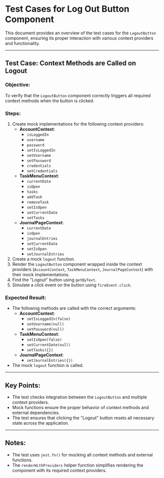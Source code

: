 # Test Cases for Log Out Button Component

This document provides an overview of the test cases for the `LogoutButton` component, ensuring its proper interaction with various context providers and functionality.

---

## **Test Case: Context Methods are Called on Logout**

### **Objective:**
To verify that the `LogoutButton` component correctly triggers all required context methods when the button is clicked.

### **Steps:**
1. Create mock implementations for the following context providers:
   - **AccountContext**:
     - `isLoggedIn`
     - `username`
     - `password`
     - `setIsLoggedIn`
     - `setUsername`
     - `setPassword`
     - `credentials`
     - `setCredentials`
   - **TaskMenuContext**:
     - `currentDate`
     - `isOpen`
     - `tasks`
     - `addTask`
     - `removeTask`
     - `setIsOpen`
     - `setCurrentDate`
     - `setTasks`
   - **JournalPageContext**:
     - `currentDate`
     - `isOpen`
     - `journalEntries`
     - `setCurrentDate`
     - `setIsOpen`
     - `setJournalEntries`
2. Create a mock `logout` function.
3. Render the `LogoutButton` component wrapped inside the context providers (`AccountContext`, `TaskMenuContext`, `JournalPageContext`) with their mock implementations.
4. Find the "Logout" button using `getByText`.
5. Simulate a click event on the button using `fireEvent.click`.

### **Expected Result:**
- The following methods are called with the correct arguments:
  - **AccountContext**:
    - `setIsLoggedIn(false)`
    - `setUsername(null)`
    - `setPassword(null)`
  - **TaskMenuContext**:
    - `setIsOpen(false)`
    - `setCurrentDate(null)`
    - `setTasks({})`
  - **JournalPageContext**:
    - `setJournalEntries({})`
- The mock `logout` function is called.

---

## **Key Points:**
- The test checks integration between the `LogoutButton` and multiple context providers.
- Mock functions ensure the proper behavior of context methods and external dependencies.
- The test ensures that clicking the "Logout" button resets all necessary state across the application.

---

## **Notes:**
- The test uses `jest.fn()` for mocking all context methods and external functions.
- The `renderWithProviders` helper function simplifies rendering the component with its required context providers.

